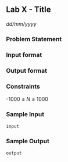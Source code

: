 ## Lab X - Title
*dd/mm/yyyy*

### Problem Statement
<!---Problem Statement here--->

### Input format
<!---Input format here--->

### Output format
<!---Output format here--->

### Constraints
-1000 ≤ *N* ≤ 1000

### Sample Input
```input```

### Sample Output
```output```
